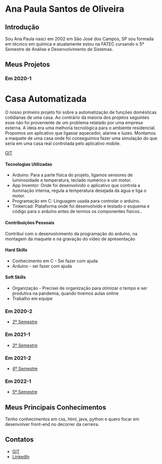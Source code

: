 # Ana Paula Santos de Oliveira

## Introdução

Sou Ana Paula nasci em 2002 em São José dos Campos, SP sou formada em técnico em química e atualamente estou na FATEC cursando o 5º Semestre de Análise e Desenvolvimento de Sistemas.

## Meus Projetos

### Em 2020-1
# Casa Automatizada
O nosso primeiro projeto foi sobre a automatização de funções domésticas cotidianas de uma casa. Ao contrário da maioria dos projetos seguintes esse não foi proveniente de um problema relatado por uma empresa externa.
A ideia era uma melhoria tecnológica para o ambiente residencial. Propomos um aplicativo que ligasse aquecedor, alarme e luzes. Montamos a maquete de uma casa onde foi conseguimos fazer uma simulação do que seria em uma casa real controlada pelo aplicativo mobile.

[GIT](https://www.google.com)

#### Tecnologias Utilizadas
- Arduíno: Para a parte física do projeto, ligamos sensores de luminosidade e temperatura, teclado numérico e um motor.
- App Inventor: Onde foi desenvolvido o aplicativo que controla a iluminação interna, regula a temperatura desejada da água e liga o motor.
- Programação em C: Linguagem usada para controlar o arduíno.
- Tinkercad: Plataforma onde foi desenvolvido e testado o esquema e código para o arduíno antes de termos os componentes físicos..

#### Contribuições Pessoais
Contribuí com o desenvolvimento da programação do arduíno, na montagem da maquete e na gravação do vídeo de apresentação

#### Hard Skills
- Conhecimento em C - Sei fazer com ajuda
- Arduíno - sei fazer com ajuda

#### Soft Skills
- Organização - Precisei de organização para otimizar o tempo e ser produtiva na pandemia, quando tivemos aulas online
- Trabalho em equipe 

### Em 2020-2
* [2º Semestre](https://github.com/Vitor-y/Projeto-Integrador.git)

### Em 2021-1
* [3º Semestre](https://github.com/Vitor-y/API.git)

### Em 2021-2
* [4º Semestre](https://www.google.com)

### Em 2022-1
* [5º Semestre](https://www.google.com)

## Meus Principais Conhecimentos
Tenho conhecimentos em css, html, java, python e quero focar em desenvolver front-end no decorrer da cerreira.

## Contatos
* [GIT](https://github.com/AnaPaulaSOliveira)
* [LinkedIn](linkedin.com/in/ana-paula-santos-de-oliveira-237a401ab)


